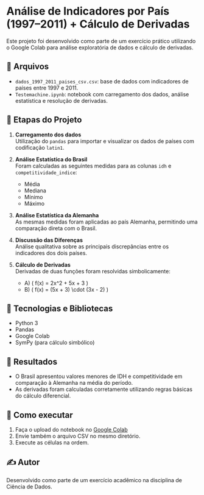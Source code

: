 # Análise de Indicadores por País (1997–2011) + Cálculo de Derivadas

Este projeto foi desenvolvido como parte de um exercício prático utilizando o Google Colab para análise exploratória de dados e cálculo de derivadas.

## 📁 Arquivos

- `dados_1997_2011_paises_csv.csv`: base de dados com indicadores de países entre 1997 e 2011.
- `Testemachine.ipynb`: notebook com carregamento dos dados, análise estatística e resolução de derivadas.

## 🚀 Etapas do Projeto

1. **Carregamento dos dados**  
   Utilização do `pandas` para importar e visualizar os dados de países com codificação `latin1`.

2. **Análise Estatística do Brasil**  
   Foram calculadas as seguintes medidas para as colunas `idh` e `competitividade_indice`:  
   - Média  
   - Mediana  
   - Mínimo  
   - Máximo  

3. **Análise Estatística da Alemanha**  
   As mesmas medidas foram aplicadas ao país Alemanha, permitindo uma comparação direta com o Brasil.

4. **Discussão das Diferenças**  
   Análise qualitativa sobre as principais discrepâncias entre os indicadores dos dois países.

5. **Cálculo de Derivadas**  
   Derivadas de duas funções foram resolvidas simbolicamente:
   - A) \( f(x) = 2x^2 + 5x + 3 \)
   - B) \( f(x) = (5x + 3) \cdot (3x - 2) \)

## 🧮 Tecnologias e Bibliotecas

- Python 3
- Pandas
- Google Colab
- SymPy (para cálculo simbólico)

## 📝 Resultados

- O Brasil apresentou valores menores de IDH e competitividade em comparação à Alemanha na média do período.
- As derivadas foram calculadas corretamente utilizando regras básicas do cálculo diferencial.

## 📌 Como executar

1. Faça o upload do notebook no [Google Colab](https://colab.research.google.com/)
2. Envie também o arquivo CSV no mesmo diretório.
3. Execute as células na ordem.

## ✍️ Autor

Desenvolvido como parte de um exercício acadêmico na disciplina de Ciência de Dados.


